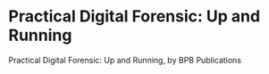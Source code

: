# Practical Digital Forensic: Up and Running
 Practical Digital Forensic: Up and Running, by BPB Publications
